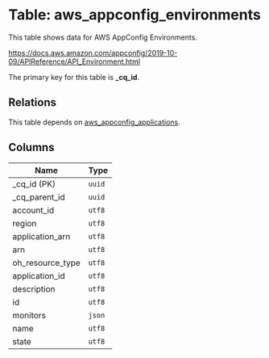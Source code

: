 # Table: aws_appconfig_environments

This table shows data for AWS AppConfig Environments.

https://docs.aws.amazon.com/appconfig/2019-10-09/APIReference/API_Environment.html

The primary key for this table is **_cq_id**.

## Relations

This table depends on [aws_appconfig_applications](aws_appconfig_applications.md).

## Columns

| Name          | Type          |
| ------------- | ------------- |
|_cq_id (PK)|`uuid`|
|_cq_parent_id|`uuid`|
|account_id|`utf8`|
|region|`utf8`|
|application_arn|`utf8`|
|arn|`utf8`|
|oh_resource_type|`utf8`|
|application_id|`utf8`|
|description|`utf8`|
|id|`utf8`|
|monitors|`json`|
|name|`utf8`|
|state|`utf8`|